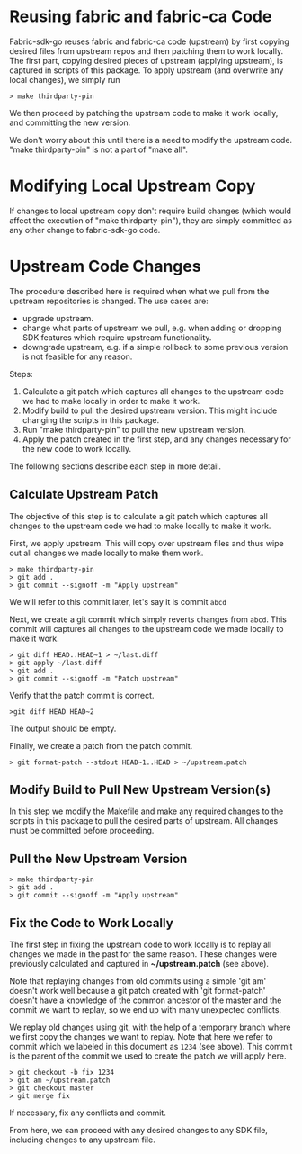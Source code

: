 # Reusing fabric and fabric-ca Code

Fabric-sdk-go reuses fabric and fabric-ca code (upstream) by first copying desired files from upstream repos and then patching them to work locally. The first part, copying desired pieces of upstream (applying upstream), is captured in scripts of this package. To apply upstream (and overwrite any local changes), we simply run
```
> make thirdparty-pin
```

We then proceed by patching the upstream code to make it work locally, and committing the new version.

We don't worry about this until there is a need to modify the upstream code. "make thirdparty-pin" is not a part of "make all".

# Modifying Local Upstream Copy

If changes to local upstream copy don't require build changes (which would affect the execution of "make thirdparty-pin"), they are simply committed as any other change to fabric-sdk-go code.

# Upstream Code Changes

The procedure described here is required when what we pull from the upstream repositories is changed. The use cases are:
- upgrade upstream.
- change what parts of upstream we pull, e.g. when adding or dropping SDK features which require upstream functionality.
- downgrade upstream, e.g. if a simple rollback to some previous version is not feasible for any reason.

Steps:
1. Calculate a git patch which captures all changes to the upstream code we had to make locally in order to make it work.
2. Modify build to pull the desired upstream version. This might include changing the scripts in this package.
3. Run "make thirdparty-pin" to pull the new upstream version.
3. Apply the patch created in the first step, and any changes necessary for the new code to work locally.

The following sections describe each step in more detail.

## Calculate Upstream Patch

The objective of this step is to calculate a git patch which captures all changes to the upstream code we had to make locally to make it work.

First, we apply upstream. This will copy over upstream files and thus wipe out all changes we made locally to make them work.

```
> make thirdparty-pin
> git add .
> git commit --signoff -m "Apply upstream"
```
We will refer to this commit later, let's say it is commit ```abcd```

Next, we create a git commit which simply reverts changes from ```abcd```. This commit will captures all changes to the upstream code we made locally to make it work.
```
> git diff HEAD..HEAD~1 > ~/last.diff
> git apply ~/last.diff 
> git add .
> git commit --signoff -m "Patch upstream"
```
Verify that the patch commit is correct.
```
>git diff HEAD HEAD~2
```
The output should be empty.

Finally, we create a patch from the patch commit.
```
> git format-patch --stdout HEAD~1..HEAD > ~/upstream.patch
```

## Modify Build to Pull New Upstream Version(s)

In this step we modify the Makefile and make any required changes to the scripts in this package to pull the desired parts of upstream. All changes must be committed before proceeding.

## Pull the New Upstream Version
```
> make thirdparty-pin
> git add .
> git commit --signoff -m "Apply upstream"
```
## Fix the Code to Work Locally

The first step in fixing the upstream code to work locally is to replay all changes we made in the past for the same reason. These changes were previously calculated and captured in **~/upstream.patch** (see above).

Note that replaying changes from old commits using a simple 'git am' doesn't work well because a git patch created with 'git format-patch' doesn't have a knowledge of the common ancestor of the master and the commit we want to replay, so we end up with many unexpected conflicts.

We replay old changes using git, with the help of a temporary branch where we
first copy the changes we want to replay. Note that here we refer to commit which we labeled in this document as ```1234``` (see above). This commit is the parent of the commit we used to create the patch we will apply here.
```
> git checkout -b fix 1234
> git am ~/upstream.patch
> git checkout master
> git merge fix
```
If necessary, fix any conflicts and commit.

From here, we can proceed with any desired changes to any SDK file, including changes to any upstream file.
